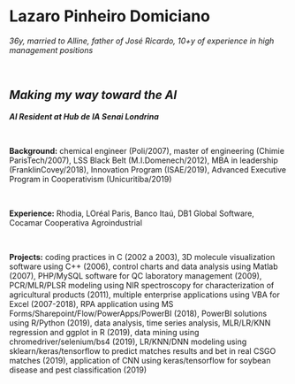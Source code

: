# Lazaro Pinheiro Domiciano
_36y, married to Alline, father of José Ricardo, 10+y of experience in high management positions_  

<br>

## **_Making my way toward the AI_**  

**_AI Resident at Hub de IA Senai Londrina_**  

<br>

**Background:** chemical engineer (Poli/2007), master of engineering (Chimie ParisTech/2007), LSS Black Belt (M.I.Domenech/2012), MBA in leadership (FranklinCovey/2018), Innovation Program (ISAE/2019), Advanced Executive Program in Cooperativism (Unicuritiba/2019)  

<br>

**Experience:** Rhodia, LOréal Paris, Banco Itaú, DB1 Global Software, Cocamar Cooperativa Agroindustrial  

<br>

**Projects:** coding practices in C (2002 a 2003), 3D molecule visualization software using C++ (2006), control charts and data analysis using Matlab (2007), PHP/MySQL software for QC laboratory management (2009), PCR/MLR/PLSR modeling using NIR spectroscopy for characterization of agricultural products (2011), multiple enterprise applications using VBA for Excel (2007-2018), RPA application using MS Forms/Sharepoint/Flow/PowerApps/PowerBI (2018), PowerBI solutions using R/Python (2019), data analysis, time series analysis, MLR/LR/KNN regression and ggplot in R (2019), data mining using chromedriver/selenium/bs4 (2019), LR/KNN/DNN modeling using sklearn/keras/tensorflow to predict matches results and bet in real CSGO matches (2019), application of CNN using keras/tensorflow for soybean disease and pest classification (2019)
